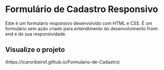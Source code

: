 # Formulário de Cadastro Responsivo
Este é um formulário responsivo desenvolvido com HTML e CSS. É um formulário sem ação criado para entendimento do desenvolvimento front-end e de sua responsividade.
<h2>Visualize o projeto</h2>
(https://icaroribeirof.github.io/Formulario-de-Cadastro)

